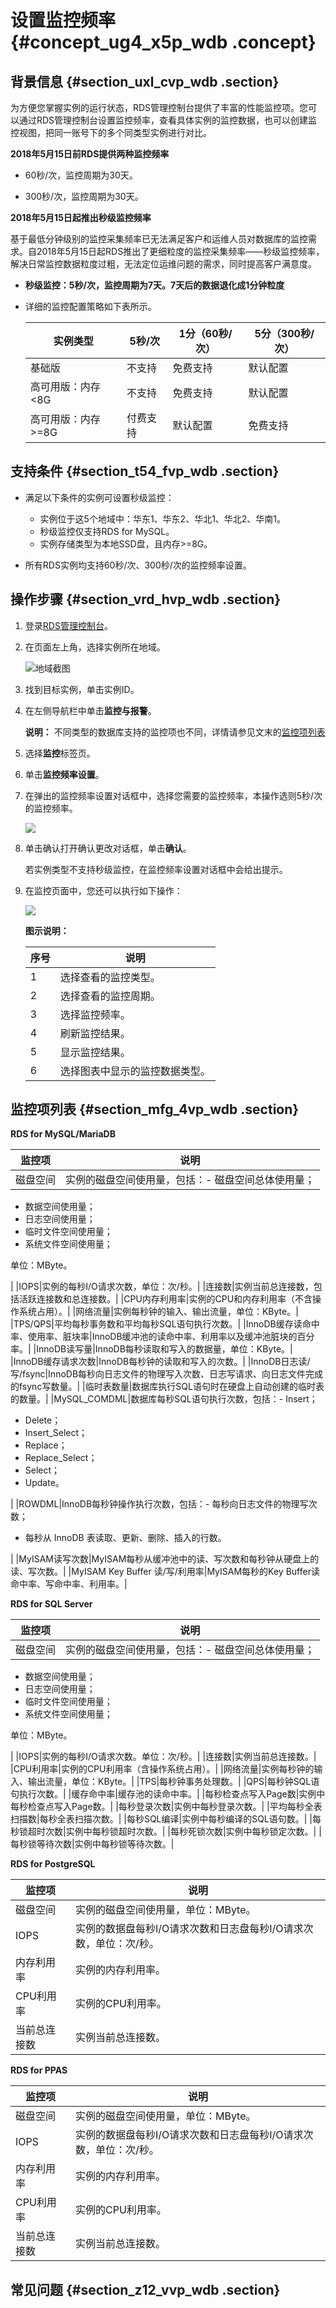 # 设置监控频率 {#concept_ug4_x5p_wdb .concept}

## 背景信息 {#section_uxl_cvp_wdb .section}

为方便您掌握实例的运行状态，RDS管理控制台提供了丰富的性能监控项。您可以通过RDS管理控制台设置监控频率，查看具体实例的监控数据，也可以创建监控视图，把同一账号下的多个同类型实例进行对比。

**2018年5月15日前RDS提供两种监控频率**

-   60秒/次，监控周期为30天。

-   300秒/次，监控周期为30天。


**2018年5月15日起推出秒级监控频率**

基于最低分钟级别的监控采集频率已无法满足客户和运维人员对数据库的监控需求。自2018年5月15日起RDS推出了更细粒度的监控采集频率——秒级监控频率，解决日常监控数据粒度过粗，无法定位运维问题的需求，同时提高客户满意度。

-   **秒级监控：5秒/次，监控周期为7天。7天后的数据退化成1分钟粒度**

-   详细的监控配置策略如下表所示。

    |实例类型|5秒/次|1分（60秒/次）|5分（300秒/次）|
    |----|----|---------|----------|
    |基础版|不支持|免费支持|默认配置|
    |高可用版：内存<8G|不支持|免费支持|默认配置|
    |高可用版：内存\>=8G|付费支持|默认配置|免费支持|


## 支持条件 {#section_t54_fvp_wdb .section}

-   满足以下条件的实例可设置秒级监控：

    -   实例位于这5个地域中：华东1、华东2、华北1、华北2、华南1。
    -   秒级监控仅支持RDS for MySQL。
    -   实例存储类型为本地SSD盘，且内存\>=8G。
-   所有RDS实例均支持60秒/次、300秒/次的监控频率设置。


## 操作步骤 {#section_vrd_hvp_wdb .section}

1.  登录[RDS管理控制台](https://rds.console.aliyun.com/)。
2.  在页面左上角，选择实例所在地域。

    ![地域截图](http://static-aliyun-doc.oss-cn-hangzhou.aliyuncs.com/assets/img/7882/155495042937169_zh-CN.png)

3.  找到目标实例，单击实例ID。
4.  在左侧导航栏中单击**监控与报警**。

    **说明：** 不同类型的数据库支持的监控项也不同，详情请参见文末的[监控项列表](#)

5.  选择**监控**标签页。
6.  单击**监控频率设置**。
7.  在弹出的监控频率设置对话框中，选择您需要的监控频率，本操作选则5秒/次的监控频率。

    ![](http://static-aliyun-doc.oss-cn-hangzhou.aliyuncs.com/assets/img/7952/15549504293104_zh-CN.png)

8.  单击确认打开确认更改对话框，单击**确认**。

    若实例类型不支持秒级监控，在监控频率设置对话框中会给出提示。

9.  在监控页面中，您还可以执行如下操作：

    ![](http://static-aliyun-doc.oss-cn-hangzhou.aliyuncs.com/assets/img/7952/15549504293107_zh-CN.png)

    **图示说明：**

    |序号|说明|
    |--|--|
    |1|选择查看的监控类型。|
    |2|选择查看的监控周期。|
    |3|选择监控频率。|
    |4|刷新监控结果。|
    |5|显示监控结果。|
    |6|选择图表中显示的监控数据类型。|


## 监控项列表 {#section_mfg_4vp_wdb .section}

**RDS for MySQL/MariaDB**

|监控项|说明|
|---|--|
|磁盘空间|实例的磁盘空间使用量，包括：-   磁盘空间总体使用量；
-   数据空间使用量；
-   日志空间使用量；
-   临时文件空间使用量；
-   系统文件空间使用量；

单位：MByte。

|
|IOPS|实例的每秒I/O请求次数，单位：次/秒。|
|连接数|实例当前总连接数，包括活跃连接数和总连接数。|
|CPU内存利用率|实例的CPU和内存利用率（不含操作系统占用）。|
|网络流量|实例每秒钟的输入、输出流量，单位：KByte。|
|TPS/QPS|平均每秒事务数和平均每秒SQL语句执行次数。|
|InnoDB缓存读命中率、使用率、脏块率|InnoDB缓冲池的读命中率、利用率以及缓冲池脏块的百分率。|
|InnoDB读写量|InnoDB每秒读取和写入的数据量，单位：KByte。|
|InnoDB缓存请求次数|InnoDB每秒钟的读取和写入的次数。|
|InnoDB日志读/写/fsync|InnoDB每秒向日志文件的物理写入次数、日志写请求、向日志文件完成的fsync写数量。|
|临时表数量|数据库执行SQL语句时在硬盘上自动创建的临时表的数量。|
|MySQL\_COMDML|数据库每秒SQL语句执行次数，包括：-   Insert；
-   Delete；
-   Insert\_Select；
-   Replace；
-   Replace\_Select；
-   Select；
-   Update。

|
|ROWDML|InnoDB每秒钟操作执行次数，包括：-   每秒向日志文件的物理写次数；
-   每秒从 InnoDB 表读取、更新、删除、插入的行数。

|
|MyISAM读写次数|MyISAM每秒从缓冲池中的读、写次数和每秒钟从硬盘上的读、写次数。|
|MyISAM Key Buffer 读/写/利用率|MyISAM每秒的Key Buffer读命中率、写命中率、利用率。|

**RDS for SQL Server**

|监控项|说明|
|---|--|
|磁盘空间|实例的磁盘空间使用量，包括：-   磁盘空间总体使用量；
-   数据空间使用量；
-   日志空间使用量；
-   临时文件空间使用量；
-   系统文件空间使用量；

单位：MByte。

|
|IOPS|实例的每秒I/O请求次数。单位：次/秒。|
|连接数|实例当前总连接数。|
|CPU利用率|实例的CPU利用率（含操作系统占用）。|
|网络流量|实例每秒钟的输入、输出流量，单位：KByte。|
|TPS|每秒钟事务处理数。|
|QPS|每秒钟SQL语句执行次数。|
|缓存命中率|缓存池的读命中率。|
|每秒检查点写入Page数|实例中每秒检查点写入Page数。|
|每秒登录次数|实例中每秒登录次数。|
|平均每秒全表扫描数|每秒全表扫描次数。|
|每秒SQL编译|实例中每秒编译的SQL语句数。|
|每秒锁超时次数|实例中每秒锁超时次数。|
|每秒死锁次数|实例中每秒锁定次数。|
|每秒锁等待次数|实例中每秒锁等待次数。|

**RDS for PostgreSQL**

|监控项|说明|
|---|--|
|磁盘空间|实例的磁盘空间使用量，单位：MByte。|
|IOPS|实例的数据盘每秒I/O请求次数和日志盘每秒I/O请求次数，单位：次/秒。|
|内存利用率|实例的内存利用率。|
|CPU利用率|实例的CPU利用率。|
|当前总连接数|实例当前总连接数。|

**RDS for PPAS**

|监控项|说明|
|---|--|
|磁盘空间|实例的磁盘空间使用量，单位：MByte。|
|IOPS|实例的数据盘每秒I/O请求次数和日志盘每秒I/O请求次数，单位：次/秒。|
|内存利用率|实例的内存利用率。|
|CPU利用率|实例的CPU利用率。|
|当前总连接数|实例当前总连接数。|

## 常见问题 {#section_z12_vvp_wdb .section}

